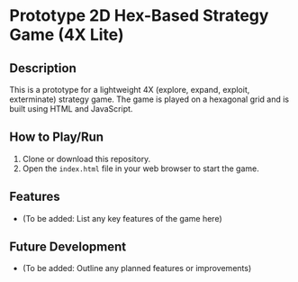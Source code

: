 # Prototype 2D Hex-Based Strategy Game (4X Lite)

## Description
This is a prototype for a lightweight 4X (explore, expand, exploit, exterminate) strategy game. The game is played on a hexagonal grid and is built using HTML and JavaScript.

## How to Play/Run
1. Clone or download this repository.
2. Open the `index.html` file in your web browser to start the game.

## Features
- (To be added: List any key features of the game here)

## Future Development
- (To be added: Outline any planned features or improvements)
